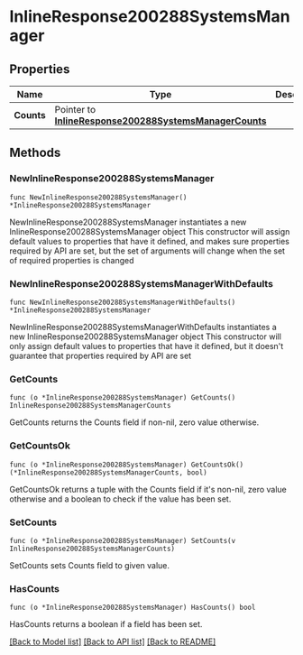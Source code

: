 # InlineResponse200288SystemsManager

## Properties

Name | Type | Description | Notes
------------ | ------------- | ------------- | -------------
**Counts** | Pointer to [**InlineResponse200288SystemsManagerCounts**](InlineResponse200288SystemsManagerCounts.md) |  | [optional] 

## Methods

### NewInlineResponse200288SystemsManager

`func NewInlineResponse200288SystemsManager() *InlineResponse200288SystemsManager`

NewInlineResponse200288SystemsManager instantiates a new InlineResponse200288SystemsManager object
This constructor will assign default values to properties that have it defined,
and makes sure properties required by API are set, but the set of arguments
will change when the set of required properties is changed

### NewInlineResponse200288SystemsManagerWithDefaults

`func NewInlineResponse200288SystemsManagerWithDefaults() *InlineResponse200288SystemsManager`

NewInlineResponse200288SystemsManagerWithDefaults instantiates a new InlineResponse200288SystemsManager object
This constructor will only assign default values to properties that have it defined,
but it doesn't guarantee that properties required by API are set

### GetCounts

`func (o *InlineResponse200288SystemsManager) GetCounts() InlineResponse200288SystemsManagerCounts`

GetCounts returns the Counts field if non-nil, zero value otherwise.

### GetCountsOk

`func (o *InlineResponse200288SystemsManager) GetCountsOk() (*InlineResponse200288SystemsManagerCounts, bool)`

GetCountsOk returns a tuple with the Counts field if it's non-nil, zero value otherwise
and a boolean to check if the value has been set.

### SetCounts

`func (o *InlineResponse200288SystemsManager) SetCounts(v InlineResponse200288SystemsManagerCounts)`

SetCounts sets Counts field to given value.

### HasCounts

`func (o *InlineResponse200288SystemsManager) HasCounts() bool`

HasCounts returns a boolean if a field has been set.


[[Back to Model list]](../README.md#documentation-for-models) [[Back to API list]](../README.md#documentation-for-api-endpoints) [[Back to README]](../README.md)


